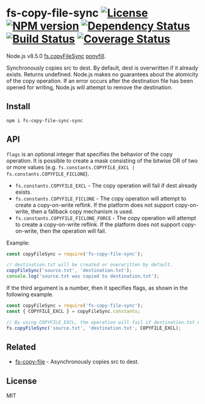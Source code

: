fs-copy-file-sync [![License][LicenseIMGURL]][LicenseURL] [![NPM version][NPMIMGURL]][NPMURL] [![Dependency Status][DependencyStatusIMGURL]][DependencyStatusURL] [![Build Status][BuildStatusIMGURL]][BuildStatusURL] [![Coverage Status][CoverageIMGURL]][CoverageURL]
=========
Node.js v8.5.0 [fs.copyFileSync](https://nodejs.org/dist/latest-v10.x/docs/api/fs.html#fs_fs_copyfilesync_src_dest_flags) [ponyfill](https://ponyfill.com).

Synchronously copies src to dest. By default, dest is overwritten if it already exists. Returns undefined. Node.js makes no guarantees about the atomicity of the copy operation. If an error occurs after the destination file has been opened for writing, Node.js will attempt to remove the destination.

## Install

```
npm i fs-copy-file-sync-sync
```

## API

`flags` is an optional integer that specifies the behavior of the copy operation. It is possible to create a mask consisting of the bitwise OR of two or more values (e.g. `fs.constants.COPYFILE_EXCL | fs.constants.COPYFILE_FICLONE`).

- `fs.constants.COPYFILE_EXCL` - The copy operation will fail if dest already exists.
- `fs.constants.COPYFILE_FICLONE` - The copy operation will attempt to create a copy-on-write reflink. If the platform does not support copy-on-write, then a fallback copy mechanism is used.
- `fs.constants.COPYFILE_FICLONE_FORCE` - The copy operation will attempt to create a copy-on-write reflink. If the platform does not support copy-on-write, then the operation will fail.


Example:

```js
const copyFileSync = require('fs-copy-file-sync');

// destination.txt will be created or overwritten by default.
copyFileSync('source.txt', 'destination.txt');
console.log('source.txt was copied to destination.txt');
```


If the third argument is a number, then it specifies flags, as shown in the following example.

```js
const copyFileSync = require('fs-copy-file-sync');
const { COPYFILE_EXCL } = copyFileSync.constants;

// By using COPYFILE_EXCL, the operation will fail if destination.txt exists.
fs.copyFileSync('source.txt', 'destination.txt', COPYFILE_EXCL);
```

## Related

- [fs-copy-file](https://github.com/coderaiser/fs-copy-file "fs-copy-file") - Asynchronously copies src to dest.

## License
MIT

[NPMIMGURL]:                https://img.shields.io/npm/v/fs-copy-file-sync.svg?style=flat
[BuildStatusIMGURL]:        https://img.shields.io/travis/coderaiser/fs-copy-file-sync/master.svg?style=flat
[DependencyStatusIMGURL]:   https://img.shields.io/david/coderaiser/fs-copy-file-sync.svg?style=flat
[LicenseIMGURL]:            https://img.shields.io/badge/license-MIT-317BF9.svg?style=flat
[CoverageIMGURL]:           https://coveralls.io/repos/coderaiser/fs-copy-file-sync/badge.svg?branch=master&service=github
[NPMURL]:                   https://npmjs.org/package/fs-copy-file-sync "npm"
[BuildStatusURL]:           https://travis-ci.org/coderaiser/fs-copy-file-sync  "Build Status"
[DependencyStatusURL]:      https://david-dm.org/coderaiser/fs-copy-file-sync "Dependency Status"
[LicenseURL]:               https://tldrlegal.com/license/mit-license "MIT License"
[CoverageURL]:              https://coveralls.io/github/coderaiser/fs-copy-file-sync?branch=master

